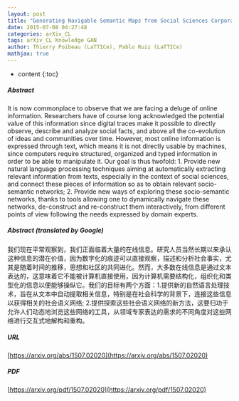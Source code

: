 ```yaml
---
layout: post
title: "Generating Navigable Semantic Maps from Social Sciences Corpora"
date: 2015-07-08 04:27:48
categories: arXiv_CL
tags: arXiv_CL Knowledge GAN
author: Thierry Poibeau (LaTTICe), Pablo Ruiz (LaTTICe)
mathjax: true
---
```


* content
{:toc}

##### Abstract
It is now commonplace to observe that we are facing a deluge of online information. Researchers have of course long acknowledged the potential value of this information since digital traces make it possible to directly observe, describe and analyze social facts, and above all the co-evolution of ideas and communities over time. However, most online information is expressed through text, which means it is not directly usable by machines, since computers require structured, organized and typed information in order to be able to manipulate it. Our goal is thus twofold: 1. Provide new natural language processing techniques aiming at automatically extracting relevant information from texts, especially in the context of social sciences, and connect these pieces of information so as to obtain relevant socio-semantic networks; 2. Provide new ways of exploring these socio-semantic networks, thanks to tools allowing one to dynamically navigate these networks, de-construct and re-construct them interactively, from different points of view following the needs expressed by domain experts.

##### Abstract (translated by Google)
我们现在平常观察到，我们正面临着大量的在线信息。研究人员当然长期以来承认这种信息的潜在价值，因为数字化的痕迹可以直接观察，描述和分析社会事实，尤其是随着时间的推移，思想和社区的共同进化。然而，大多数在线信息是通过文本表达的，这意味着它不能被计算机直接使用，因为计算机需要结构化，组织化和类型化的信息以便能够操纵它。我们的目标有两个方面：1.提供新的自然语言处理技术，旨在从文本中自动提取相关信息，特别是在社会科学的背景下，连接这些信息以获得相关的社会语义网络; 2.提供探索这些社会语义网络的新方法，这要归功于允许人们动态地浏览这些网络的工具，从领域专家表达的需求的不同角度对这些网络进行交互式地解构和重构。

##### URL
[https://arxiv.org/abs/1507.02020](https://arxiv.org/abs/1507.02020)

##### PDF
[https://arxiv.org/pdf/1507.02020](https://arxiv.org/pdf/1507.02020)

